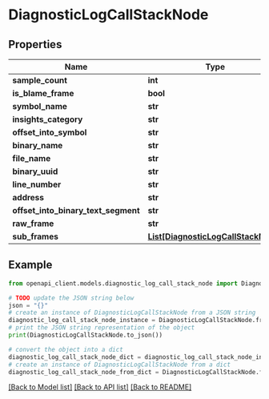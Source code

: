 # DiagnosticLogCallStackNode


## Properties

Name | Type | Description | Notes
------------ | ------------- | ------------- | -------------
**sample_count** | **int** |  | [optional] 
**is_blame_frame** | **bool** |  | [optional] 
**symbol_name** | **str** |  | [optional] 
**insights_category** | **str** |  | [optional] 
**offset_into_symbol** | **str** |  | [optional] 
**binary_name** | **str** |  | [optional] 
**file_name** | **str** |  | [optional] 
**binary_uuid** | **str** |  | [optional] 
**line_number** | **str** |  | [optional] 
**address** | **str** |  | [optional] 
**offset_into_binary_text_segment** | **str** |  | [optional] 
**raw_frame** | **str** |  | [optional] 
**sub_frames** | [**List[DiagnosticLogCallStackNode]**](DiagnosticLogCallStackNode.md) |  | [optional] 

## Example

```python
from openapi_client.models.diagnostic_log_call_stack_node import DiagnosticLogCallStackNode

# TODO update the JSON string below
json = "{}"
# create an instance of DiagnosticLogCallStackNode from a JSON string
diagnostic_log_call_stack_node_instance = DiagnosticLogCallStackNode.from_json(json)
# print the JSON string representation of the object
print(DiagnosticLogCallStackNode.to_json())

# convert the object into a dict
diagnostic_log_call_stack_node_dict = diagnostic_log_call_stack_node_instance.to_dict()
# create an instance of DiagnosticLogCallStackNode from a dict
diagnostic_log_call_stack_node_from_dict = DiagnosticLogCallStackNode.from_dict(diagnostic_log_call_stack_node_dict)
```
[[Back to Model list]](../README.md#documentation-for-models) [[Back to API list]](../README.md#documentation-for-api-endpoints) [[Back to README]](../README.md)


